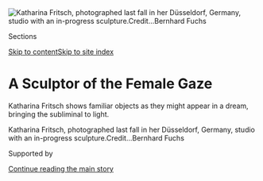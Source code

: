 <div id="app">

<div>

<div>

<div>

</div>

<div data-aria-hidden="false">

<div id="site-content" data-role="main">

<div>

<div class="css-1aor85t" style="opacity:0.000000001;z-index:-1;visibility:hidden">

<div class="css-1hqnpie">

<div class="css-epjblv">

<span class="css-100wwgy">A Sculptor of the Female
Gaze</span>

</div>

<div class="css-k008qs">

<div class="css-o5pzib">

<span class="css-18z7m18"></span>

<div>

</div>

</div>

<span class="css-1n6z4y">https://nyti.ms/2HmsIqM</span>

<div class="css-1705lsu">

<div class="css-4xjgmj">

<div class="css-4skfbu" data-role="toolbar" data-aria-label="Social Media Share buttons, Save button, and Comments Panel with current comment count" data-testid="share-tools">

  - 
  - 
  - 
  - 
    
    <div class="css-6n7j50">
    
    </div>

  - 

</div>

</div>

</div>

</div>

</div>

</div>

<div class="css-11qgg8s">

</div>

<div id="fullBleedHeaderContent">

<div class="css-n4ws9g">

![<span class="css-1l9o2ey e13ogyst0" data-aria-hidden="true">Katharina
Fritsch, photographed last fall in her Düsseldorf, Germany, studio with
an in-progress
sculpture.</span><span class="css-1nlbvxy e1z0qqy90" itemprop="copyrightHolder"><span class="css-1ly73wi e1tej78p0">Credit...</span><span><span>Bernhard
Fuchs</span></span></span>](https://static01.graylady3jvrrxbe.onion/images/2020/02/11/t-magazine/11tmag-katharinafritsch-slide-499T/11tmag-katharinafritsch-slide-499T-articleLarge.jpg?quality=75&auto=webp&disable=upscale)

</div>

<div class="css-3z92zw">

<div class="css-6cn7ki">

<div class="NYTAppHideMasthead css-1bcu9v6 e1suatyy0">

<div class="section css-1o1qe8k e1suatyy2">

<div class="css-cu5p7t er09x8g0">

<div class="css-6n7j50">

</div>

<span class="css-1dv1kvn">Sections</span>

[Skip to content](#site-content)[Skip to site index](#site-index)

</div>

<div class="css-10698na e1huz5gh0">

</div>

</div>

</div>

<div class="css-1sojcmr ehdk2mb0">

# A Sculptor of the Female Gaze

</div>

Katharina Fritsch shows familiar objects as they might appear in a
dream, bringing the subliminal to light.

</div>

</div>

<div class="css-nwzfg5 e1gnum310">

<span class="css-1f9pvn2 t-magazine">Katharina Fritsch, photographed
last fall in her Düsseldorf, Germany, studio with an in-progress
sculpture.</span><span class="css-1nlbvxy e1z0qqy90" itemprop="copyrightHolder"><span class="css-1ly73wi e1tej78p0">Credit...</span><span><span>Bernhard
Fuchs</span></span></span>

</div>

<div id="sponsor-wrapper" class="css-1hyfx7x">

<div id="sponsor-slug" class="css-19vbshk">

Supported by

</div>

[Continue reading the main
story](#after-sponsor)

<div id="sponsor" class="ad sponsor-wrapper" style="text-align:center;height:100%;display:block">

</div>

<div id="after-sponsor">

</div>

</div>

<div class="css-1wx1auc e1gnum311">

<div class="css-18e8msd">

<div class="css-vp77d3 epjyd6m0">

<div class="css-1baulvz">

By [<span class="css-1baulvz last-byline" itemprop="name">Megan
O’Grady</span>](https://www.nytimes3xbfgragh.onion/by/megan-o-grady)

</div>

</div>

  - 
    
    <div class="css-nv7ky2 e16638kd2">
    
    Published Feb. 12, 2020Updated Feb. 13,
    2020
    
    </div>

  - 
    
    <div class="css-4xjgmj">
    
    <div class="css-pvvomx" data-role="toolbar" data-aria-label="Social Media Share buttons, Save button, and Comments Panel with current comment count" data-testid="share-tools">
    
      - 
      - 
      - 
      - 
        
        <div class="css-6n7j50">
        
        </div>
    
      - 
    
    </div>
    
    </div>

</div>

</div>

</div>

<div class="section meteredContent css-1r7ky0e" name="articleBody" itemprop="articleBody">

<div class="css-1fanzo5 StoryBodyCompanionColumn">

<div class="css-53u6y8">

CONSIDER THE ROOSTER. The cockerel — vigilant herald of sunrise,
barnyard strutter — has a long iconographic history, appearing on things
like weather vanes and churches (as an emblem of St. Peter) and French
soccer jerseys (as *le coq gaulois*, the unofficial national mascot). In
the Chinese zodiac, the rooster symbolizes honesty, fidelity and
protection. In art history’s vast bestiary, the rooster appears most
famously in [Pablo
Picasso](https://www.nytimes3xbfgragh.onion/2019/06/11/t-magazine/francoise-gilot-picasso.html)’s
1938 “Le Coq,” its rainbow-colored strokes of pastel expressing the
chicken’s movements, its irascibility and (fittingly, for the artist)
its virility.

[Katharina
Fritsch](https://www.matthewmarks.com/new-york/artists/katharina-fritsch/)’s
rooster is above all that. Over 14 feet high, with luxuriant plumage a
shade of ultramarine blue Yves Klein might have envied, the
polyester-and-fiberglass sculpture [could be
found](https://artsbeat.blogs.nytimes3xbfgragh.onion/2014/02/07/coming-to-trafalgar-square-an-unusual-horse-and-a-giant-thumb/)
in London’s Trafalgar Square, perched high on the square’s fourth plinth
for the nearly two years it was there (it is now at the National Gallery
of Art in Washington, D.C.), piquant company for the traditional statues
of self-serious heroes of history — King George IV, Maj. Gen. Sir Henry
Havelock and Gen. Sir Charles James Napier, who occupy the other three.
(A second rooster is [in the sculpture garden of the Walker Art
Center](https://www.nytimes3xbfgragh.onion/2016/01/22/arts/design/the-new-cherries-on-top-of-the-minneapolis-sculpture-garden.html)
in Minneapolis; a third will be shown this month at Matthew Marks
Gallery in Los Angeles, accompanied by two other sculptures.) When the
Trafalgar Square rooster was unveiled in 2013, then mayor Boris Johnson
noted the irony that an unofficial emblem of France had taken roost in a
place commemorating a British victory in the Napoleonic Wars. Fritsch’s
cock, however, knows no nation. “The French think it’s their rooster;
the Minnesotans think it’s their rooster. It’s everyone’s rooster,” she
says with equanimity. Detached from its expected scale, context or hue —
here is a chicken, it is blue — the animal seems to have flown in
through a rift in the cosmic fabric, evidence of a sprightlier, less
pedantic universe.

The dream life of things — animals of all kinds, but also lanterns and
shells, strawberries and umbrellas, figures of saints and the Madonna —
are what preoccupy Fritsch, a German sculptor famous for her eerily
smooth, outsize polyester-and-fiberglass sculptures in bright, matte,
addictive colors. All of us bring a set of private associations to our
surroundings, and Fritsch’s work operates upon and expands this
relationship, revising reality just enough to unsettle us and make the
subliminal feel real and graspable and even weirdly covetable. The
initial visual startle of her work quickly becomes subcutaneous in
feeling: the realm of fantasy and superstition. Much of her work plays
with recognizable imagery — especially that of Catholicism and the
Brothers Grimm — but presents it as if pulled from some half-remembered
illusion. Some of her early work is more overtly about subconscious
fear, such as her 1993 sculpture “Rattenkönig (Rat‑King),” a circle of
16 rats over nine feet tall with a knot of entangled tails, which
enlarges a spooky motif to its symbolic proportions.

</div>

</div>

<div>

</div>

<div class="css-79elbk" data-testid="photoviewer-wrapper">

<div class="css-z3e15g" data-testid="photoviewer-wrapper-hidden">

</div>

<div class="css-1a48zt4 ehw59r15" data-testid="photoviewer-children">

![<span class="css-1l9o2ey e13ogyst0" data-aria-hidden="true">More
unfinished sculptures in Fritsch’s studio, including one of her
signature roosters. She works in polyester and fiberglass with acrylic
paint or industrial
lacquer.</span><span class="css-1nlbvxy e1z0qqy90" itemprop="copyrightHolder"><span class="css-1ly73wi e1tej78p0">Credit...</span><span>Bernhard
Fuchs</span></span>](https://static01.graylady3jvrrxbe.onion/images/2020/02/11/t-magazine/11tmag-katharinafritsch-slide-LK6D/11tmag-katharinafritsch-slide-LK6D-articleLarge.jpg?quality=75&auto=webp&disable=upscale)

</div>

</div>

<div class="css-1fanzo5 StoryBodyCompanionColumn">

<div class="css-53u6y8">

What does it mean to see our fears and dreams take up physical space?
Fritsch’s major 1988 work, “Tischgesellschaft (Company at Table),”
features 32 blankly impassive, seated men, a nightmare vision of
“identity dissolving in an infinite space,” as the artist described it
in 2001, or what it might look like if all of my exes were invited to
the same dinner party. As one draws closer, the men turn out to be all
the same man: her boyfriend at the time, Frank Fenstermacher, of the
German new wave band [Der Plan](http://www.bureau-b.com/plan.php). Since
then, Fritsch’s oeuvre has expanded to increasingly ambiguous tableaus.
In the Museum of Modern Art sculpture garden in 2011, she placed a [set
of stylized
figures](https://www.moma.org/explore/inside_out/2011/06/16/katharina-fritsch-in-moma-s-garden/),
including a 5-foot-7 cadmium yellow Madonna; a trio of saints in cobalt
violet, green and black; and a giant gray primeval man with a club. A
black snake slithers in front of them. The piece is indicative of
Fritsch’s larger role as an artist: This is sculpture not just as
allegory but as performance, almost a kind of postmodern stand-up — and
a potent exercise in what [Susan
Sontag](https://www.nytimes3xbfgragh.onion/topic/person/susan-sontag)
called “radical juxtaposition,” surrounded, as it is, by works from the
more famous men of sculpture, such as [Henry
Moore](https://www.nytimes3xbfgragh.onion/2012/06/26/arts/26iht-moore26.html),
[Auguste
Rodin](https://www.nytimes3xbfgragh.onion/topic/person/auguste-rodin)
and Picasso.

It can be difficult to locate what it is Fritsch’s sculptures are trying
to say, exactly — but this isn’t a criticism. They seem familiar — the
rats and succulent-looking fruit plucked from a long-lost fairy tale,
the fluorescent Madonna and skulls pulled from an obscure passage of the
New Testament — and yet the pieces refuse to supply an identifiable
critique of or statement about the tropes we are so used to seeing
contemporary art address: consumerism, gender and racial identity. (They
certainly spark a certain desire to have them or to be near them that
seems intentional — the weird, product-like quality a strawberry might
attain when enlarged, cushily recumbent and colored blue.) But in their
unknowability, in making us search for answers again and again to no
avail, Fritsch has created a remarkable and unique body of work. It
provokes sensations of nameless dread or desire rather than a clear
reaction, a kind of working lexicon not of the things that haunt us but
rather of what it is like to feel haunted.

IN THE DAYS before I met Fritsch in her studio in Düsseldorf, Germany,
last fall, as the artist was preparing for her show at Matthew Marks
Gallery, one of her animals in particular troubled me: the poodle.
Popularized in part by [Albrecht Dürer](https://www.albrecht-durer.org/)
and [Francisco
Goya](https://www.nytimes3xbfgragh.onion/topic/person/francisco-de-goya),
who featured them in their paintings, the breed became the dog of choice
for early 19th-century French prostitutes and later a fad among teenage
girls of the 1950s, who put poodle appliqués on their circle skirts.
When I lived in Berlin in 2010, standard poodles had become ironic pets
among a certain arty crowd, disturbing in the way that only a living
creature employed as a fashion accessory can be. In 1996, Fritsch
completed “[Kind Mit Pudeln (Child With
Poodles)](https://www.sfmoma.org/artwork/96.490.a-rrrrrrrrr/),” in which
four concentric circles of dogs surround a Christlike infant. The
absurdity of the animal itself, with its kitschy pompoms, contrasts
neatly with their menacing arrangement, which calls to mind the orgy
scene from “[Eyes Wide Shut](https://www.imdb.com/title/tt0120663/),”
with a hint of the final moment in “[Rosemary’s
Baby](https://www.imdb.com/title/tt0063522/),” when the coven converges
on the cradle.

</div>

</div>

<div class="css-1fanzo5 StoryBodyCompanionColumn">

<div class="css-53u6y8">

“I hate poodles, I must say,” Fritsch says over breakfast at her studio,
a vast skylit space not far from a large park that was once home to
Düsseldorf’s zoo, which was bombed in 1943. Her upstairs atelier
overlooks the rail yards. Fritsch is 64 but looks a decade younger; she
has a wonderfully mordant, expressive face and a brainy gameness, and is
wearing a beautiful shirt of creamy chamois yellow corduroy that once
belonged to her father, an architect. Two assistants, young men, say
hello; when I turn to greet a third, bent over a worktable, he turns out
to be a sculpture. “Ideas emerge from my subconscious all the time,” she
explains, sometimes when she’s in transit, in a car or on a train;
others originate in her sleep. “I think everything can be a sculpture
for me. From the beginning, I wanted to create a kind of middle world
that took you behind the object again by yourself, a world that really
surprises people like they haven’t seen the object before.”

</div>

</div>

<div class="css-79elbk" data-testid="photoviewer-wrapper">

<div class="css-z3e15g" data-testid="photoviewer-wrapper-hidden">

</div>

<div class="css-1a48zt4 ehw59r15" data-testid="photoviewer-children">

<div class="css-1xdhyk6 erfvjey0">

<span class="css-1ly73wi e1tej78p0">Image</span>

<div class="css-zjzyr8">

<div data-testid="lazyimage-container" style="height:290px">

</div>

</div>

</div>

<span class="css-1l9o2ey e13ogyst0" data-aria-hidden="true">Fritsch’s
“6. Stilleben (6th Still Life)” (2011), which includes a variety of
Christian
symbolism.</span><span class="css-1nlbvxy e1z0qqy90" itemprop="copyrightHolder"><span class="css-1ly73wi e1tej78p0">Credit...</span><span>Bronze,
copper, epoxy and paint © Katharina Fritsch/VG Bild-Kunst, Bonn/Courtesy
of Matthew Marks Gallery. Photo by Ivo Faber</span></span>

</div>

</div>

<div class="css-1fanzo5 StoryBodyCompanionColumn">

<div class="css-53u6y8">

Achieving this effect depends entirely on perfection of form. In the
two-and-a-half-year-long process of creating the rooster, Fritsch moved
the tail three times; the chest was especially difficult to get right,
as she didn’t want it to resemble the proud chest of Germany’s imperial
eagles, nor did she want “a weak chicken.” Since 2006, Fritsch has used
a computer at different stages in the development of her prototypes —
scanning an object, making a plaster cast she then painstakingly
reshapes and remodels, then rescanning and reworking several times to
get the shape and detailing precise. To rely simply on a scan, she says,
results in work that is “completely flat. I don’t want to be sentimental
about this, but to me it has an effect. You lose this third dimension
and the sensuality of the materials, the smell and everything. You need
that.” When I ask her how casting in polyester works, she opens a can of
the viscous stuff and shows it to me, inhaling. “The smell is amazing,”
she says.

In trying to pin her down on the various sources of her iconography, I
soon feel uncomfortably like a Jungian analyst. One of my favorite of
Fritsch’s sculptures, “Oktopus (Octopus)” (2010), which features a small
deep-sea diver clutched in one of the creature’s long orange arms, has
its origins in childhood fever dreams and Jules Verne, she tells me.
When Fritsch was a child, her father liked to tease her by whipping open
an antique encyclopedia to the page with a terrifyingly detailed octopus
illustration, but now she greatly admires and even identifies with the
intelligent animal. “They are like artists, because they can change
their skin within seconds to reflect their environment. I think this is
so incredible,” she says, explaining that when she embarks on an animal
sculpture, she first learns everything she can about it from books and
documentaries and even natural history experts. But creating an octopus
prototype proved to be a major design challenge. “First, I tried to make
a scan of a real one — we bought it from the fish shop — but you can’t
scan flesh because it’s always moving. And so I had to be the octopus. I
*was* the octopus. I was really feeling the movement, and I knew it had
to be like this,” and here she imitates the ungainly cephalopod’s
sideways slump, the extended arm, and all at once, I catch a glimpse of
how Fritsch transmits an abstract idea into form.

Fritsch mixes her own pigments; downstairs, there’s an entire room for
spray-painting. She’s secretive about exactly how she creates her
colors, which are brought to a paint factory to make an industrial
lacquer, but the color selection process is entirely intuitive — “I
visualize it immediately,” she says. For decades now, she has worked
within a recognizable palette, one that might feel ironic in the hands
of another artist but here, applied to her identifiable yet enigmatic
imagery, feels more sinister: In addition to her iconic celestial blue
and a black so dense it seems to suck color from its surroundings, she
often uses cobalt violet, calamine pink, cadmium yellow and a particular
unearthly blue-green — a color scheme reminiscent of Prada ads from the
mid-aughts. How completely a simple change of hue shifts our perception,
I realize as we flip through one of her catalogs together.

Part of Fritsch’s genius is how her work seems to beg for
interpretation. Is her octopus a self-portrait, an earnest re-creation
of her girlhood nightmares or an attempt at taming those fears by making
the creature tenderly comic? The sculpture is sensual enough that I
can’t help but identify with it; at the same time, I begin to imagine
what it might feel like to have one of those chubby arms hold me in its
grasp. This kind of ambivalence, the search for deeper meaning and its
almost inevitable unraveling through the sheer literalness of Fritsch’s
creations — her “Rattenkönig” really is just 16 rats in a circle — is
part of the experience of viewing her work, which is confounding,
frustrating, funny and ultimately moving because of the search itself,
the matte porelessness that resists, refuses, interpretation. And yet
they are far too fine in their detail — and too affecting — to be
anything close to kitsch.

Her sculpture of a pale pink cowrie shell, for instance, over nine feet
tall and sweetly creepy, resembles a colossal *vagina dentata*, I
unoriginally point out. “You can see it like this. I see it as a shell,”
she
replies.

</div>

</div>

<div class="css-a7yk8a e73j0it0">

<div class="css-1xdhyk6 erfvjey0">

<span class="css-1ly73wi e1tej78p0">Image</span>

<div class="css-zjzyr8">

<div data-testid="lazyimage-container" style="height:515.5555555555555px">

</div>

</div>

</div>

<span class="css-1l9o2ey e13ogyst0" data-aria-hidden="true">Fritsch’s
“Hahn (Cock)” (2013), in London’s Trafalgar
Square.</span><span class="css-1nlbvxy e1z0qqy90" itemprop="copyrightHolder"><span class="css-1ly73wi e1tej78p0">Credit...</span><span>Fiberglass,
polyester resin, paint and stainless steel © Katharina Fritsch/VG
Bild-Kunst, Bonn/Courtesy of Matthew Marks Gallery. Photo by Ivo
Faber</span></span>

<div class="css-1xdhyk6 erfvjey0">

<span class="css-1ly73wi e1tej78p0">Image</span>

<div class="css-zjzyr8">

<div data-testid="lazyimage-container" style="height:515.5555555555555px">

</div>

</div>

</div>

<span class="css-1l9o2ey e13ogyst0" data-aria-hidden="true">One of
Fritsch’s most famous works, “Tischgesellschaft (Company at Table)”
(1988), which features 32 seated
men.</span><span class="css-1nlbvxy e1z0qqy90" itemprop="copyrightHolder"><span class="css-1ly73wi e1tej78p0">Credit...</span><span>Polyester,
wood, cotton and paint © Katharina Fritsch/VG Bild-Kunst, Bonn/Courtesy
of Matthew Marks Gallery. Photo by Nic Tenwiggenhorn</span></span>

</div>

<div class="css-1fanzo5 StoryBodyCompanionColumn">

<div class="css-53u6y8">

“AT 5, IT WAS clear to me that I would be an artist,” Fritsch tells me
over lunch at an Italian place in Oberkassel, a bourgeois neighborhood
on the other side of the Rhine where the experimental artist [Joseph
Beuys](https://www.nytimes3xbfgragh.onion/1986/01/25/obituaries/joseph-beuys-sculptor-is-dead-at-64.html)
lived before his death in 1986. Fritsch’s maternal grandfather was a
salesperson for Faber‑Castell, and his garage was filled, tantalizingly,
with art supplies. “It was a paradise,” she recalls. “I was always
fascinated by the pencils with all the colors.” Growing up in Langenberg
in the 1950s and in Münster in the ’60s, both near working-class Essen,
in the heart of the Ruhr valley, Germany’s heavy industry heartland, art
wasn’t an obvious career path. “Maybe my parents were secretly afraid of
my never making any money, but they really encouraged me to do that, to
paint and to draw,” she says. “My childhood was very sensual. It was a
very artistic atmosphere.” And a little gothic: Fritsch kept her
religious maternal grandmother company on her many tours of German
churches, including the famous 13th-century crypts at Bamberg cathedral.
“It’s very impressive when you go as a child into the Catholic churches
and you see these figures, and there’s something that’s very cruel about
what you see, and I was completely attracted by that,” she says. “Bodies
dangling from crosses and skeletons in glass tombs?” I ask. “Yes,” she
laughs. “You have nightmares, but it’s so impressive, so strong.” At the
same time, American culture, its music and tacky consumer products, was
conquering West Germany. “I was a big fan of Mickey Mouse and Barbie,”
she says. “Some parents would never allow their children to have that,
but my parents or my grandparents, they were not so afraid of things
like that. We — my friends and I — all wanted to be more American.”
After her application to the Münster Academy of Art was rejected, she
instead studied history and art history at the University of Münster.
“Art history was terrible for me. It was dusty and lifeless. Art
should be alive,” she says. The people at the Kunstakademie Düsseldorf,
the famous art school whose students had included Beuys, as well as
[Gerhard
Richter](https://www.nytimes3xbfgragh.onion/2011/10/29/arts/29iht-melikian29.html)
and [Anselm
Kiefer](https://tmagazine.blogs.nytimes3xbfgragh.onion/2013/05/03/artifacts-the-dinosaur-in-anselm-kiefer/),
“seemed to be much cooler,” she adds.

One night in 1978, Fritsch went to Düsseldorf to see a performance by
Beuys and the video art pioneer [Nam June
Paik](https://www.nytimes3xbfgragh.onion/2006/01/31/arts/design/nam-june-paik-73-dies-pioneer-of-video-art-whose-work-broke.html),
who, like Beuys, was teaching at the Kunstakademie at the time. The
occasion was a memorial tribute to [George
Maciunas](https://www.nytimes3xbfgragh.onion/1978/05/11/archives/george-maciunas-artist-and-designer-organized-fluxus-to-develop.html),
a leading figure of Fluxus, the multidisciplinary art movement that
fostered experimentation — initially in the form of radical performance
— while also stressing the value of art’s role in everyday life. “It
was something,” she recalls. “We went there in a little car with six
people and the area around the Kunstakademie was pretty crowded. It was
this new wave and punk thing that was going on there.” Carmen Knoebel,
who was married to the artist [Imi
Knoebel](http://www.artnet.com/artists/imi-knoebel/), ran Stone im
Ratinger Hof, a music venue that, much like New York’s Mudd Club of the
same era, attracted the art crowd; there, the likes of [Sigmar
Polke](https://www.nytimes3xbfgragh.onion/topic/person/sigmar-polke) and
Beuys listened to Krautrock bands like Neu\! and
[Kraftwerk](https://www.nytimes3xbfgragh.onion/2012/04/16/arts/music/talking-to-ralf-hutter-of-kraftwerk.html).
Fritsch applied to the city’s Kunstakademie, Germany’s best art school,
and got in.

Thanks in part to Beuys’s legacy, Düsseldorf in the ’60s and ’70s
represented a place of radical liberation, becoming an essential force
in contemporary art. (Beuys was dismissed from teaching in 1972 after he
admitted 50 students to his class who had been rejected by the academy.)
His influence lived on at the school in its notable painters, like
Kiefer and Richter, but also touched Fritsch’s generation of students,
among them the photographers [Candida
Höfer](https://www.nytimes3xbfgragh.onion/2015/05/29/magazine/candida-hofers-wide-open-spaces.html)
and [Thomas
Ruff](https://www.nytimes3xbfgragh.onion/2017/10/05/arts/design/thomas-ruff-whitechapel-gallery.html),
the latter a good friend and frequent collaborator of Fritsch’s. Beuys
believed that everyone not only could be but already was an artist. But
this everything-goes attitude was as much about the tumult of postwar
West Germany as it was a reflection of Beuys’s own philosophy. This was
a generation of artists born into a chastened, broken Germany in the
aftermath of World War II, yet who came of age during the
Wirtschaftswunder, or economic miracle, in which the industrial Ruhr
area played a central role. The country’s re-emergence as a modern
industrial superpower with an uneasy relationship to its recent past
defines the art of this period, which didn’t so much address this
identity crisis as simply embody it, resulting in one of the most
thrillingly innovative periods in contemporary art. As Beuys, whose most
famous work includes planting 7,000 oak trees around the industrial West
German city of Kassel in 1982, once wrote: “Only art is capable of
dismantling the repressive effects of a senile social system that
continues to totter along the deathline \[sic\].” All German artists of
Fritsch’s generation, in one form or another, have long been preoccupied
with the question of what art should be and who gets to decide, and
their work reflects profound ambivalence about the human-made world and
consumer
culture.

## ‘I think everything can be a sculpture for me. From the beginning, I wanted to create a kind of middle world, a world that really surprises people like they haven’t seen the object before.’

In straddling a line between the symbolic and literal, living things and
objects, Fritsch’s art is itself an ambivalent comment about the
elevation of the everyday to a higher realm and the fruitless search for
identity and truth in a rapidly changing world. But her very particular
aesthetic has always felt larger in scope than the postwar milieu that
fostered her, and her work seems to suggest references of all kinds,
from [René
Magritte](https://www.nytimes3xbfgragh.onion/topic/person/rene-magritte)
to [Kazimir
Malevich](https://www.nytimes3xbfgragh.onion/2016/05/26/arts/international/celebrating-kazimir-malevich-a-pioneer-in-abstract-art.html)
— and, of course, a certain essentially punk desire to provoke. When she
first entered the Kunstakademie in the late 1970s, painting still
dominated, and Fritsch found freedom in the sculpture department, as
well as a mentor in the artist Fritz Schwegler (who had been a colleague
of Beuys’s) and many friends whom she credits as inspiration, including
the Minsk, Belarus-born sculptor Alexej Koschkarow, with whom she’s
exhibited work on several occasions. She attributes her initial interest
in multiples and industrial processes to her grandfather back in
Langenberg, not [Andy
Warhol](https://www.nytimes3xbfgragh.onion/2018/05/02/t-magazine/andy-warhol-photo-portraits.html).
At first, she experimented with ready-mades, spray-painting flowers and
toy cars with automobile paint. It was in 1987 that she made her
breakthrough work, the life-size cadmium yellow Madonna, which became
one of her first public works when the Catholic city of Münster
installed it in a town square that year (the sculpture subsequently had
its nose broken and body graffitied a few times). “When I first painted
the Madonna yellow, it was really something,” she says. “Now everyone is
doing things like that, but at the time, it was really a kind of
invention.” Fritsch, who recently retired as a professor of sculpture at
the academy, where she taught for nine years, laments the loss of that
kind of low-stakes improvisation and openness to new ideas, new forms
and new names. The Germany she lives in now more or less stands alone as
the leader of a fraying democratic Europe, which only enhances some of
the mysterious drama of Fritsch’s sculptures. What does a Christian
symbol mean at a time when much of the developed world is turning away
refugees and imprisoning asylum seekers? What is a fairy tale if not a
desperate search for home? Fritsch’s art raises these questions but
refuses to answer them. In the same way that her work defies
interpretation, the artist herself doesn’t read too much into her
formative years, which she sums up as lean and filled with exhilarating,
if toxic and rash-inducing, material experiments. “Back then, everybody
lived in very bad circumstances and the market wasn’t so strong,” she
says. “We didn’t care so much; nobody had any money. It was an innocent
time. We were innocent creatures.”

DEPENDING ON ONE’S mood, the odd sense of dislocation that Fritsch’s
work evokes might strike you as irreverent, cleverly transgressive or
something more insidious. But the longer I’m in its presence, the more I
sense a kind of moral intelligence in her objects, which distance us
from our well-worn perceptions and feelings. Then there’s the implicit
feminism in a female sculptor looking at men — still, oddly, something
of a rarity in contemporary art. Fritsch’s men — which have included,
over the years, a monk, a doctor and a be-toqued chef — call to mind,
respectively, Caspar David Friedrich, Faust and an employee of a
Bavarian beer hall. They are not in any way erotic. She uses friends as
models, men with a certain kind of vanity, she says; the newest work
she’s preparing for the upcoming show includes two male figures
holding mobile phones. The models were the art historian Robert Fleck
and the artist [Matthias
Lahme](http://www.artnet.com/artists/matthias-lahme/), and the piece is
a reflection of Fritsch’s increasing concern about the disconnections
and false promises of a digital age — our total absorption into unreal
realms and the particular seductiveness of this form of consumption. We
peruse the internet for things that we probably shouldn’t: homes,
partners, employment, an unnamed and impossible fulfillment. The
oblivious blue men clutching their phones are unsettling not because
they look so different from us but because they are exactly the people
who surround us, who perhaps *are* us.

“I must say that this generation of mine, we were the power women of the
1980s, and we wanted to be strong and straightforward. But then the
generation afterward wanted to be feminine, to look nice and to have
children, and they also wanted to have a big career. It’s such a
pressure,” she says, referring to the ongoing debate about gender roles
in Germany, where women occupy powerful positions in politics but are
far less prominent in art and business. While Fritsch is single and has
neither children nor poodles — she spends much of her days happily
occupied with running her large studio — she’s surrounded by a circle of
artist friends and is very close with her mother and sister. Sculpture,
in particular at this kind of scale, demands very hard physical labor,
and casting her molds also involves contracting with industrial
workshops staffed exclusively by men: “You get more and more conscious
of that, how they treat you and how they often don’t listen to you.” The
fabricators, she explains, will often speak to her male assistants
instead of to her. “And then I say, ‘Look, please, at me and talk to me.
I’m giving the order, I’m paying you.’ Only then, you are in the stupid
position — then you are the old
bitch.”

</div>

</div>

<div>

</div>

<div class="css-79elbk" data-testid="photoviewer-wrapper">

<div class="css-z3e15g" data-testid="photoviewer-wrapper-hidden">

</div>

<div class="css-1a48zt4 ehw59r15" data-testid="photoviewer-children">

<div class="css-1xdhyk6 erfvjey0">

<span class="css-1ly73wi e1tej78p0">Image</span>

<div class="css-zjzyr8">

<div data-testid="lazyimage-container" style="height:250.04444444444442px">

</div>

</div>

</div>

<span class="css-1l9o2ey e13ogyst0" data-aria-hidden="true">“Rattenkönig
(Rat-King)” (1991-93), with 16 rats over nine feet tall in a
circle.</span><span class="css-1nlbvxy e1z0qqy90" itemprop="copyrightHolder"><span class="css-1ly73wi e1tej78p0">Credit...</span><span>Polyester
and paint © Katharina Fritsch/VG Bild-Kunst, Bonn/Courtesy of Matthew
Marks Gallery. Photo by Nic Tenwiggenhorn</span></span>

</div>

</div>

<div class="css-1fanzo5 StoryBodyCompanionColumn">

<div class="css-53u6y8">

In the market, her work does not sell in the same league as [Jeff
Koons](https://www.nytimes3xbfgragh.onion/2018/04/17/t-magazine/east-village-artist-jeff-koons-peter-halley.html)
or Damien Hirst, whose careers have, at times, seemed to parallel hers:
Fritsch made the Madonna in 1987; that same year, also in Münster, Koons
installed a statue of the traditional German figure of the Kiepenkerl, a
traveling merchant; she completed “Tischgesellschaft,” the large-scale
work featuring Fenstermacher, in 1988; Koons debuted his series of
sculptures and paintings featuring himself with his lover, the porn star
Cicciolina, “Made in Heaven,” in 1989. Fritsch weathered the art world’s
rapaciousness in the 1980s, refusing to churn out work too fast or under
pressure: As such, she never turned cynical. She rarely speaks to the
press. But she is understandably disappointed that she isn’t spoken of
in the same breath as some of her male counterparts nor widely credited
for her influence on turn-of-the-century sculpture. At the same time,
her unwillingness to please has, she believes, protected her from a
factory mentality she sees in male celebrity artists, from a “heaviness”
that isn’t just about literal weight.

With this in mind, I ask her if she thinks her work has shifted in
meaning through the years, as the art world has changed, not to mention
the larger world around her, drowning, as we are, in images of things,
from memes and emojis to styles that quickly disseminate and dissipate.
It hasn’t, she tells me. “The first picture I have in my mind is still
the one that is important.”

I think of this a week later, back home in Chicago, touring future
kindergartens for my 4-year-old, when I observe a classroom of young
children Magic Markering identical photocopies of a rooster. As they
carefully fill in the cartoonishly thick black outline of its body —
this is the kind of school at which staying in the lines is encouraged —
I wonder if this will become the prototypical notion of “rooster” that
sticks, the picture that springs to mind when they hear its name. (Few
of these urban preschoolers are likely to have spent much time around
live chickens.) What could this picture possibly mean to them? The
coloring-book rooster is merely an echo of an echo, a signifier absurdly
distant from the hectic, strident reality of the animal itself, so
incidental, in this context, to its own representation. Once upon a
time, our forebears gathered around a fire to tell stories; they painted
the bison that sustained them, lining cave walls with animals and
hunting scenes filled with tenderness and meaning. In doing this, they
created what was, for them, a resonant collective iconography; now, of
course, these prehistoric paintings are touching in a different way.
This, I think, is why Fritsch’s work continues to unsettle: Its distance
from reality feels unnervingly reflective of the way we live today,
increasingly remote from our own animal instincts, our original fears,
hungers and joys — the sacral coding that helped remind us, before we
made art or commerce of identity, of who we were.

</div>

</div>

<div>

</div>

</div>

<div>

</div>

<div>

</div>

<div>

</div>

<div>

<div id="bottom-wrapper" class="css-1ede5it">

<div id="bottom-slug" class="css-l9onyx">

Advertisement

</div>

[Continue reading the main
story](#after-bottom)

<div id="bottom" class="ad bottom-wrapper" style="text-align:center;height:100%;display:block;min-height:90px">

</div>

<div id="after-bottom">

</div>

</div>

</div>

</div>

</div>

## Site Index

<div>

</div>

## Site Information Navigation

  - [© <span>2020</span> <span>The New York Times
    Company</span>](https://help.nytimes3xbfgragh.onion/hc/en-us/articles/115014792127-Copyright-notice)

<!-- end list -->

  - [NYTCo](https://www.nytco.com/)
  - [Contact
    Us](https://help.nytimes3xbfgragh.onion/hc/en-us/articles/115015385887-Contact-Us)
  - [Work with us](https://www.nytco.com/careers/)
  - [Advertise](https://nytmediakit.com/)
  - [T Brand Studio](http://www.tbrandstudio.com/)
  - [Your Ad
    Choices](https://www.nytimes3xbfgragh.onion/privacy/cookie-policy#how-do-i-manage-trackers)
  - [Privacy](https://www.nytimes3xbfgragh.onion/privacy)
  - [Terms of
    Service](https://help.nytimes3xbfgragh.onion/hc/en-us/articles/115014893428-Terms-of-service)
  - [Terms of
    Sale](https://help.nytimes3xbfgragh.onion/hc/en-us/articles/115014893968-Terms-of-sale)
  - [Site
    Map](https://spiderbites.nytimes3xbfgragh.onion)
  - [Help](https://help.nytimes3xbfgragh.onion/hc/en-us)
  - [Subscriptions](https://www.nytimes3xbfgragh.onion/subscription?campaignId=37WXW)

</div>

</div>

</div>

</div>
